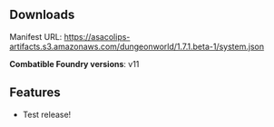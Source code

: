 ## Downloads

Manifest URL: https://asacolips-artifacts.s3.amazonaws.com/dungeonworld/1.7.1.beta-1/system.json

**Combatible Foundry versions**: v11

## Features

- Test release!